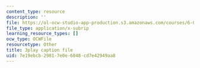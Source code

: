 ```yaml
---
content_type: resource
description: ''
file: https://ol-ocw-studio-app-production.s3.amazonaws.com/courses/6-0001-introduction-to-computer-science-and-programming-in-python-fall-2016/7e19ebcb29817e0e6048cd7e42949aa8_8s0d87sjy1A.srt
file_type: application/x-subrip
learning_resource_types: []
ocw_type: OCWFile
resourcetype: Other
title: 3play caption file
uid: 7e19ebcb-2981-7e0e-6048-cd7e42949aa8
---
```

